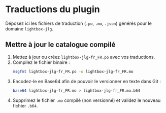 # Traductions du plugin

Déposez ici les fichiers de traduction (`.po`, `.mo`, `.json`) générés pour le domaine `lightbox-jlg`.

## Mettre à jour le catalogue compilé

1. Mettez à jour ou créez `lightbox-jlg-fr_FR.po` avec vos traductions.
2. Compilez le fichier binaire :
   ```bash
   msgfmt lightbox-jlg-fr_FR.po -o lightbox-jlg-fr_FR.mo
   ```
3. Encodez-le en Base64 afin de pouvoir le versionner en texte dans Git :
   ```bash
   base64 lightbox-jlg-fr_FR.mo > lightbox-jlg-fr_FR.mo.b64
   ```
4. Supprimez le fichier `.mo` compilé (non versionné) et validez le nouveau fichier `.b64`.
